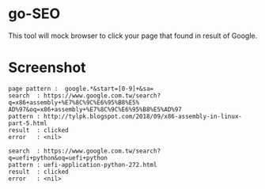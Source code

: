 # go-SEO
This tool will mock browser to click your page that found in result of Google.

# Screenshot
```
page pattern :  google.*&start=[0-9]+&sa=
search  : https://www.google.com.tw/search?q=x86+assembly+%E7%8C%9C%E6%95%B8%E5%
AD%97&oq=x86+assembly+%E7%8C%9C%E6%95%B8%E5%AD%97
pattern : http://tylpk.blogspot.com/2018/09/x86-assembly-in-linux-part-5.html
result  : clicked
error   : <nil>

search  : https://www.google.com.tw/search?q=uefi+python&oq=uefi+python
pattern : uefi-application-python-272.html
result  : clicked
error   : <nil>
```
